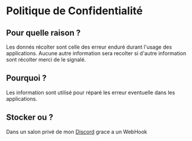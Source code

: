 # Politique de Confidentialité

## Pour quelle raison ?

Les donnés récolter sont celle des erreur enduré durant l'usage des applications.
Aucune autre information sera recolter si d'autre information sont récolter merci de le signalé.

## Pourquoi ?

Les information sont utilisé pour réparé les erreur eventuelle dans les applications.

## Stocker ou ?

Dans un salon privé de mon [Discord](https://discord.gg/h3tu7HyDky) grace a un WebHook
